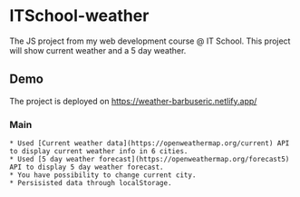 # ITSchool-weather

The JS project from my web development course @ IT School.
This project will show current weather and a 5 day weather.

## Demo

The project is deployed on https://weather-barbuseric.netlify.app/

### Main

    * Used [Current weather data](https://openweathermap.org/current) API to display current weather info in 6 cities.
    * Used [5 day weather forecast](https://openweathermap.org/forecast5) API to display 5 day weather forecast.
    * You have possibility to change current city.
    * Persisisted data through localStorage.
